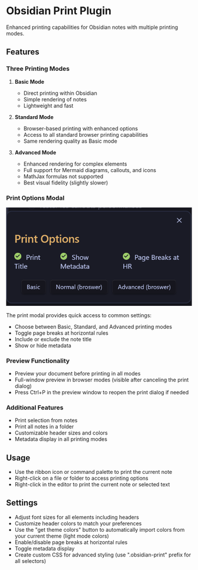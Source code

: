 # Obsidian Print Plugin

Enhanced printing capabilities for Obsidian notes with multiple printing modes.

## Features

### Three Printing Modes

1. **Basic Mode**
   - Direct printing within Obsidian
   - Simple rendering of notes
   - Lightweight and fast

2. **Standard Mode**
   - Browser-based printing with enhanced options
   - Access to all standard browser printing capabilities
   - Same rendering quality as Basic mode

3. **Advanced Mode**
   - Enhanced rendering for complex elements
   - Full support for Mermaid diagrams, callouts, and icons
   - MathJax formulas not supported
   - Best visual fidelity (slightly slower)

### Print Options Modal

![Print Modal](assets/modal.png)

The print modal provides quick access to common settings:
- Choose between Basic, Standard, and Advanced printing modes
- Toggle page breaks at horizontal rules
- Include or exclude the note title
- Show or hide metadata

### Preview Functionality

- Preview your document before printing in all modes
- Full-window preview in browser modes (visible after canceling the print dialog)
- Press Ctrl+P in the preview window to reopen the print dialog if needed

### Additional Features

- Print selection from notes
- Print all notes in a folder
- Customizable header sizes and colors
- Metadata display in all printing modes

## Usage

- Use the ribbon icon or command palette to print the current note
- Right-click on a file or folder to access printing options
- Right-click in the editor to print the current note or selected text

## Settings

- Adjust font sizes for all elements including headers
- Customize header colors to match your preferences
- Use the "get theme colors" button to automatically import colors from your current theme (light mode colors)
- Enable/disable page breaks at horizontal rules
- Toggle metadata display
- Create custom CSS for advanced styling (use ".obsidian-print" prefix for all selectors)